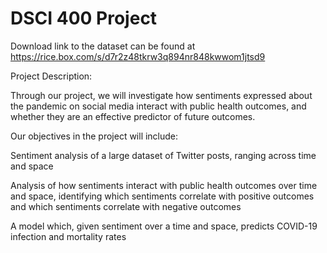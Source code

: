 # DSCI 400 Project

Download link to the dataset can be found at https://rice.box.com/s/d7r2z48tkrw3q894nr848kwwom1jtsd9

Project Description:

Through our project, we will investigate how sentiments expressed about the pandemic on social media interact with public health outcomes, and whether they are an effective predictor of future outcomes.

Our objectives in the project will include:

Sentiment analysis of a large dataset of Twitter posts, ranging across time and space

Analysis of how sentiments interact with public health outcomes over time and space, identifying which sentiments correlate with positive outcomes and which sentiments correlate with negative outcomes

A model which, given sentiment over a time and space, predicts COVID-19 infection and mortality rates
